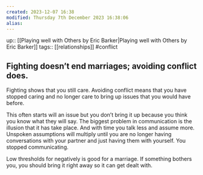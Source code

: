 ```yaml
---
created: 2023-12-07 16:38
modified: Thursday 7th December 2023 16:38:06
alias:
---
```

up::  [[Playing well with Others by Eric Barker|Playing well with Others by Eric Barker]]
tags:: [[relationships]] #conflict

## Fighting doesn’t end marriages; avoiding conflict does.

Fighting shows that you still care. Avoiding conflict means that you have stopped caring and no longer care to bring up issues that you would have before.

This often starts will an issue but you don’t bring it up because you think you know what they will say. The biggest problem in communication is the illusion that it has take place. And with time you talk less and assume more. Unspoken assumptions will multiply until you are no longer having conversations with your partner and just having them with yourself. You stopped communicating.

Low thresholds for negatively is good for a marriage. If something bothers you, you should bring it right away so it can get dealt with.
